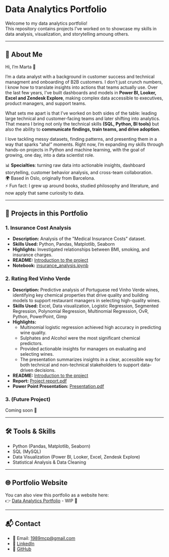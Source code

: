 # Data Analytics Portfolio

Welcome to my data analytics portfolio!  
This repository contains projects I’ve worked on to showcase my skills in data analysis, visualization, and storytelling amoung others.  

---

## 🤗 About Me
Hi, I’m Marta 👋 

I’m a data analyst with a background in customer success and technical managment and onboarding of B2B customers. I don’t just crunch numbers, I know how to translate insights into actions that teams actually use. Over the last few years, I’ve built dashboards and models in **Power BI, Looker, Excel and Zendesk Explore**, making complex data accessible to executives, product managers, and support teams.

What sets me apart is that I’ve worked on both sides of the table: leading large technical and customer-facing teams and later shifting into analytics. That means I bring not only the technical skills **(SQL, Python, BI tools)** but also the ability to **communicate findings, train teams, and drive adoption**.

I love tackling messy datasets, finding patterns, and presenting them in a way that sparks “aha!” moments. Right now, I’m expanding my skills through hands-on projects in Python and machine learning, with the goal of growing, one day, into a data scientist role.

📊 **Specialties**: turning raw data into actionable insights, dashboard storytelling, customer behavior analysis, and cross-team collaboration.  
🌍 Based in Oslo, originally from Barcelona.  
⚡ Fun fact: I grew up around books, studied philosophy and literature, and now apply that same curiosity to data.

---

## 📂 Projects in this Portfolio

### 1. Insurance Cost Analysis
- **Description:** Analysis of the "Medical Insurance Costs" dataset.  
- **Skills Used:** Python, Pandas, Matplotlib, Seaborn  
- **Highlights:** Investigated relationships between BMI, smoking, and insurance charges.  
- **README:** [Introduction to the project](projects/insurance_costs_analysis/README.md)  
- **Notebook:** [insurance_analysis.ipynb](projects/insurance_costs_analysis/us_medical_insurance_costs_analysis.ipynb)  

### 2. Rating Red Vinho Verde  
- **Description:** Predictive analysis of Portuguese red Vinho Verde wines, identifying key chemical properties that drive quality and building models to support restaurant managers in selecting high-quality wines.  
- **Skills Used:** Excel, Data visualization, Logistic Regression, Segmented Regression, Polynomial Regression, Multinomial Regression, OvR, Python, PowerPoint, Gimp
- **Highlights:**  
  - Multinomial logistic regression achieved high accuracy in predicting wine quality.  
  - Sulphates and Alcohol were the most significant chemical predictors.  
  - Provided actionable insights for managers on evaluating and selecting wines.
  - The presentation summarizes insights in a clear, accessible way for both technical and non-technical stakeholders to support data-driven decisions.  
- **README:** [Introduction to the project](projects/data_analysis_exam_project/README.md)  
- **Report:** [Project report.pdf](projects/data_analysis_exam_project/da_exam_project_report.pdf)
- **Power Point Presentation:** [Presentation.pdf](projects/data_analysis_exam_project/da_exam_project_presentation.pdf)
 

### 3. (Future Project)  
Coming soon 🚀  

---

## 🛠️ Tools & Skills
- Python (Pandas, Matplotlib, Seaborn)  
- SQL (MySQL)  
- Data Visualization (Power BI, Looker, Excel, Zendesk Explore)  
- Statistical Analysis & Data Cleaning  

---

## 🌐 Portfolio Website
You can also view this portfolio as a website here:  
👉 [Data Analytics Portfolio](https://cyb-seren7.github.io/marta.github.io/) - WIP 🚧

---

## 📬 Contact
- 📧 Email: 1989mcp@gmail.com
- 💼 [LinkedIn](https://linkedin.com/in/martacaballero)  
- 🐙 [GitHub](https://github.com/cyb-seren7)

